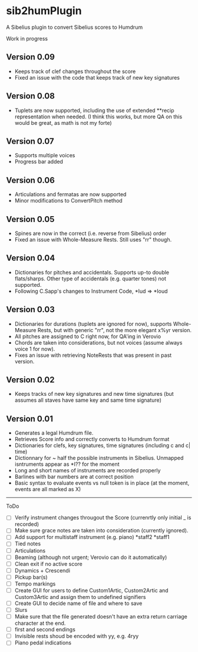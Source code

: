 # sib2humPlugin
A Sibelius plugin to convert Sibelius scores to Humdrum

Work in progress

## Version 0.09
* Keeps track of clef changes throughout the score
* Fixed an issue with the code that keeps track of new key signatures

## Version 0.08
* Tuplets are now supported, including the use of extended \*\*recip representation when needed. (I think this works, but more QA on this would be great, as math is not my forte) 

## Version 0.07
* Supports multiple voices
* Progress bar added

## Version 0.06
* Articulations and fermatas are now supported
* Minor modifications to ConvertPitch method

## Version 0.05
* Spines are now in the correct (i.e. reverse from Sibelius) order
* Fixed an issue with Whole-Measure Rests. Still uses "rr" though.

## Version 0.04
* Dictionaries for pitches and accidentals. Supports up-to double flats/sharps. Other type of accidentals (e.g. quarter tones) not supported.
* Following C.Sapp's changes to Instrument Code, \*Iud   => \*Ioud

## Version 0.03

* Dictionaries for durations (tuplets are ignored for now), supports Whole-Measure Rests, but with generic "rr", not the more elegant x%yr version.
* All pitches are assigned to C right now, for QA'ing in Verovio
* Chords are taken into considerations, but not voices (assume always voice 1 for now).
* Fixes an issue with retrieving NoteRests that was present in past version.

## Version 0.02

* Keeps tracks of new key signatures and new time signatures (but assumes all staves have same key and same time signature)

## Version 0.01

 * Generates a legal Humdrum file.
 * Retrieves Score info and correctly converts to Humdrum format
 * Dictionaries for clefs, key signatures, time signatures (including c and c| time)
 * Dictionnary for ~ half the possible instruments in Sibelius. Unmapped isntruments appear as \*I?? for the moment
 * Long and short names of instruments are recorded properly
 * Barlines with bar numbers are at correct position
 * Basic syntax to evaluate events vs null token is in place (at the moment, events are all marked as X)

----------------------------------------------------

ToDo
- [ ] Verify instrument changes througout the Score (currenrtly only initial _ is recorded)
- [ ] Make sure grace notes are taken into consideration (currently ignored).
- [ ] Add support for multistaff instrument (e.g. piano) \*staff2	\*staff1 
- [ ] Tied notes
- [ ] Articulations
- [ ] Beaming (although not urgent; Verovio can do it automatically)
- [ ] Clean exit if no active score
- [ ] Dynamics + Crescendi
- [ ] Pickup bar(s)
- [ ] Tempo markings
- [ ] Create GUI for users to define Custom1Artic, Custom2Artic and Custom3Artic and assign them to undefined signifiers
- [ ] Create GUI to decide name of file and where to save
- [ ] Slurs
- [ ] Make sure that the file generated doesn't have an extra return carriage character at the end.
- [ ] first and second endings
- [ ] Invisible rests shoud be encoded with yy, e.g. 4ryy
- [ ] Piano pedal indications
